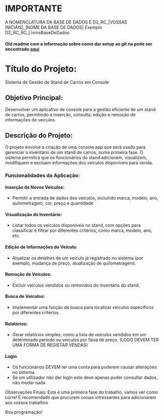 # IMPORTANTE
A NOMENCLATURA DA BASE DE DADOS É
D2_RC_|VOSSAS INICIAIS|_|NOME DA BASE DE DADOS|
Exemplo
D2_RC_RC_LivrosBaseDeDados


#### Old readme com a informação sobre como dar setup ao git na pode ser encontrado [aqui](https://github.com/Assembly-Code6/Jan-AbrilCodeV/blob/main/docs/GitSetupGuide.md)

# Título do Projeto:
Sistema de Gestão de Stand de Carros em Console

## Objetivo Principal:
Desenvolver um aplicativo de console para a gestão eficiente de um stand de carros, permitindo a inserção, consulta, edição e remoção de informações de veículos.

## Descrição do Projeto:
O projeto envolve a criação de uma console app que será usado para gerenciar o inventário de um stand de carros, numa primeira fase. O sistema permitirá que os funcionários do stand adicionem, visualizem, modifiquem e excluam informações dos veículos disponíveis para venda.

### Funcionalidades da Aplicação:

   #### Inserção de Novos Veículos:
   * Permitir a entrada de dados dos veículos, incluindo marca, modelo, ano, quilometragem, cor, preço e quantidade

   #### Visualização do Inventário:
   * Listar todos os veículos disponíveis no stand, com opções para classificar e filtrar por diferentes critérios, como marca, modelo, ano, etc.

 #### Edição de Informações do Veículo:
   * Atualizar os detalhes de um veículo já registrado no sistema (por exemplo, mudança de preço, atualização de quilometragem).

 #### Remoção de Veículos:
  * Excluir veículos vendidos ou removidos do inventário do stand.

  #### Busca de Veículos:
   * Implementar uma função de busca para localizar veículos específicos por diferentes critérios.

  #### Relatórios:
   * Gerar relatórios simples, como a lista de veículos vendidos em um determinado período ou veículos por faixa de preço. (LOGO DEVEM TER UMA FORMA DE REGISTAR VENDAS)

 #### Login
 * Os funcionários DEVEM ter uma conta para poderem causar alterações no sistema. 
 * Se um utilizador não der login este deve apenas poder consultar dados, não mudar nada

Observações Finais:
Esta é uma primeira fase do trabalho, vamos ver como corre! É recomendado que procurem coisas intressantes para adicionarem aos vossos trabalhos

Boa programação!
